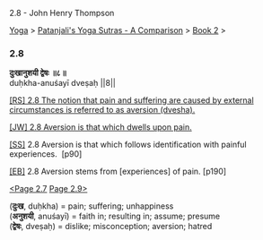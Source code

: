 2.8 - John Henry Thompson 

[Yoga](../../../yoga.html)‎ > ‎[Patanjali's Yoga Sutras - A Comparison](../../patanjani.html)‎ > ‎[Book 2](../book-2.html)‎ > ‎

### 2.8

**दुःखानुशयी द्वेषः ॥८॥**  
duḥkha-anuśayī dveṣaḥ ||8||  
  
  
[\[RS\] 2.8 The notion that pain and suffering are caused by external circumstances is referred to as aversion (dvesha).](http://www.ashtangayoga.info/philosophy/yoga-sutra-patanjali/chapter-2/item/duhkha-anushayi-dveshah-8/)  
  
[\[JW\] 2.8 Aversion is that which dwells upon pain.](http://books.google.com/books?id=YzFImjtOxUwC&pg=PA117&ci=121%2C318%2C739%2C32&source=bookclip)  
  
[\[SS\]](http://www.amazon.com/Yoga-Sutras-Patanjali-Commentary-Satchidananda/dp/0932040381) 2.8 Aversion is that which follows identification with painful experiences.  \[p90\]  
  
[\[EB\]](http://www.amazon.com/Yoga-Sutras-Patanjali-Translation-Commentary/dp/0865477361/ref=sr_1_1?ie=UTF8&s=books&qid=1250508322&sr=1-1) 2.8 Aversion stems from \[experiences\] of pain. \[p190\]  
  
[<Page 2.7](27.html)  [Page 2.9>](29.html)  
  

(**दुःख**, duḥkha) = pain; suffering; unhappiness  
(**अनुशयी**, anuśayī) = faith in; resulting in; assume; presume  
(**द्वेषः**, dveṣaḥ) = dislike; misconception; aversion; hatred

